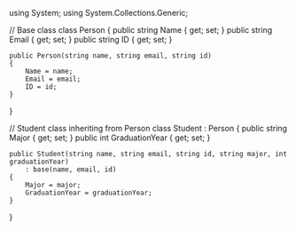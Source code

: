 using System;
using System.Collections.Generic;

// Base class
class Person
{
    public string Name { get; set; }
    public string Email { get; set; }
    public string ID { get; set; }

    public Person(string name, string email, string id)
    {
        Name = name;
        Email = email;
        ID = id;
    }
}

// Student class inheriting from Person
class Student : Person
{
    public string Major { get; set; }
    public int GraduationYear { get; set; }

    public Student(string name, string email, string id, string major, int graduationYear)
        : base(name, email, id)
    {
        Major = major;
        GraduationYear = graduationYear;
    }
}
